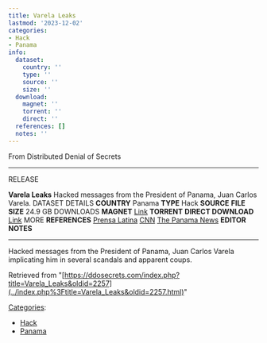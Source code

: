 ```yaml
---
title: Varela Leaks
lastmod: '2023-12-02'
categories:
- Hack
- Panama
info:
  dataset:
    country: ''
    type: ''
    source: ''
    size: ''
  download:
    magnet: ''
    torrent: ''
    direct: ''
  references: []
  notes: ''
---
```




From Distributed Denial of Secrets

---
RELEASE

**Varela Leaks**
Hacked messages from the President of Panama, Juan Carlos Varela.
DATASET DETAILS
**COUNTRY** Panama
**TYPE** Hack
**SOURCE**
**FILE SIZE** 24.9 GB
DOWNLOADS
**MAGNET** [Link](magnet:?xt=urn:btih:5b670395280a3f3f2a2a0acf73d44b2cce0fe1ae&dn=varelaleaks.zip&tr=udp://tracker.coppersurfer.tk:6969/announce&tr=udp://exodus.desync.com:6969/announce&tr=udp://tracker.leechers-paradise.org:6969/announce&tr=http://tracker.opentrackr.org:1337/announce)
**TORRENT**
**DIRECT DOWNLOAD** [Link](https://data.ddosecrets.com/Varela%20Leaks/)
MORE
**REFERENCES**
[Prensa Latina](https://www.plenglish.com/index.php?o=rn&id=48706&SEO=varelaleaks-a-new-high-profile-scandal-rocks-panama) [CNN](https://cnnespanol.cnn.com/2019/11/25/alerta-panama-en-medio-de-los-varela-leaks-expresidente-pierde-el-control-del-partido-panamenista/) [The Panama News](https://www.thepanamanews.com/2019/11/varelaleaks-hack-included-us-ambassadors-communications/)
**EDITOR NOTES**

---

Hacked messages from the President of Panama, Juan Carlos Varela
implicating him in several scandals and apparent coups.

Retrieved from
"[https://ddosecrets.com/index.php?title=Varela_Leaks&oldid=2257](../index.php%3Ftitle=Varela_Leaks&oldid=2257.html)"

[Categories](./Special:Categories.html "Special:Categories"):

- [Hack](./Category:Hack.html "Category:Hack")
- [Panama](./Category:Panama.html "Category:Panama")
